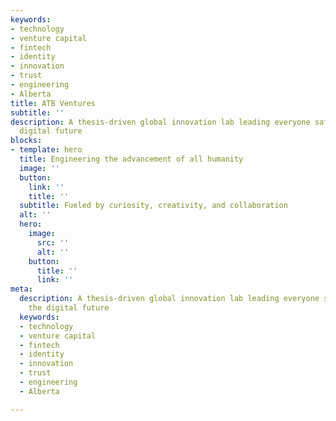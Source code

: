 ```yaml
---
keywords:
- technology
- venture capital
- fintech
- identity
- innovation
- trust
- engineering
- Alberta
title: ATB Ventures
subtitle: ''
description: A thesis-driven global innovation lab leading everyone safely into the
  digital future
blocks:
- template: hero
  title: Engineering the advancement of all humanity
  image: ''
  button:
    link: ''
    title: ''
  subtitle: Fueled by curiosity, creativity, and collaboration
  alt: ''
  hero:
    image:
      src: ''
      alt: ''
    button:
      title: ''
      link: ''
meta:
  description: A thesis-driven global innovation lab leading everyone safely into
    the digital future
  keywords:
  - technology
  - venture capital
  - fintech
  - identity
  - innovation
  - trust
  - engineering
  - Alberta

---
```

